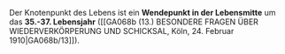 
Der Knotenpunkt des Lebens ist ein **Wendepunkt in der Lebensmitte** um das **35.-37. Lebensjahr** ([[GA068b (13.) BESONDERE FRAGEN ÜBER WIEDERVERKÖRPERUNG UND SCHICKSAL, Köln, 24. Februar 1910|GA068b/13]]).
